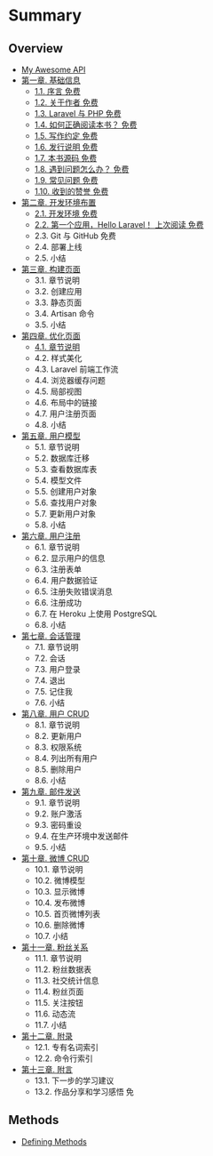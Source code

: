# Summary

## Overview

* [My Awesome API](README.md)
* [第一章. 基础信息](di-yi-7ae0-ji-chu-xin-xi.md)
  * [1.1. 序言 免费](di-yi-7ae0-ji-chu-xin-xi/3.md)
  * [1.2. 关于作者 免费](di-yi-7ae0-ji-chu-xin-xi/12-guan-yu-zuo-zhe-mian-fei.md)
  * [1.3. Laravel 与 PHP 免费](di-yi-7ae0-ji-chu-xin-xi/13-laravel-yu-php-mian-fei.md)
  * [1.4. 如何正确阅读本书？ 免费](di-yi-7ae0-ji-chu-xin-xi/14-ru-he-zheng-que-yue-du-ben-shu-ff1f-mian-fei.md)
  * [1.5. 写作约定 免费](di-yi-7ae0-ji-chu-xin-xi/15-xie-zuo-yue-ding-mian-fei.md)
  * [1.6. 发行说明 免费](di-yi-7ae0-ji-chu-xin-xi/16-fa-xing-shuo-ming-mian-fei.md)
  * [1.7. 本书源码 免费](di-yi-7ae0-ji-chu-xin-xi/17-ben-shu-yuan-ma-mian-fei.md)
  * [1.8. 遇到问题怎么办？ 免费](di-yi-7ae0-ji-chu-xin-xi/18-yu-dao-wen-ti-zen-yao-ban-ff1f-mian-fei.md)
  * [1.9. 常见问题 免费](di-yi-7ae0-ji-chu-xin-xi/19-chang-jian-wen-ti-mian-fei.md)
  * [1.10. 收到的赞誉 免费](di-yi-7ae0-ji-chu-xin-xi/110-shou-dao-de-zan-yu-mian-fei.md)
* [第二章. 开发环境布置](di-er-7ae0-kai-fa-huan-jing-bu-zhi.md)
  * [2.1. 开发环境 免费](di-er-7ae0-kai-fa-huan-jing-bu-zhi/21-kai-fa-huan-jing-mian-fei.md)
  * [2.2. 第一个应用，Hello Laravel！ 上次阅读  免费](di-er-7ae0-kai-fa-huan-jing-bu-zhi/22-di-yi-geying-yong-ff0c-hello-laravel-shang-ci-yue-du-mian-fei.md)
  * 2.3. Git 与 GitHub 免费
  * 2.4. 部署上线
  * 2.5. 小结
* [第三章. 构建页面](di-san-7ae0-gou-jian-ye-mian.md)
  * 3.1. 章节说明
  * 3.2. 创建应用
  * 3.3. 静态页面
  * 3.4. Artisan 命令
  * 3.5. 小结
* [第四章. 优化页面](di-si-7ae0-you-hua-ye-mian.md)
  * [4.1. 章节说明](di-si-7ae0-you-hua-ye-mian/41-zhang-jie-shuo-ming.md)
  * 4.2. 样式美化
  * 4.3. Laravel 前端工作流
  * 4.4. 浏览器缓存问题
  * 4.5. 局部视图
  * 4.6. 布局中的链接
  * 4.7. 用户注册页面
  * 4.8. 小结
* [第五章. 用户模型](di-wu-7ae0-yong-hu-mo-xing.md)
  * 5.1. 章节说明
  * 5.2. 数据库迁移
  * 5.3. 查看数据库表
  * 5.4. 模型文件
  * 5.5. 创建用户对象
  * 5.6. 查找用户对象
  * 5.7. 更新用户对象
  * 5.8. 小结
* [第六章. 用户注册](di-liu-7ae0-yong-hu-zhu-ce.md)
  * 6.1. 章节说明
  * 6.2. 显示用户的信息
  * 6.3. 注册表单
  * 6.4. 用户数据验证
  * 6.5. 注册失败错误消息
  * 6.6. 注册成功
  * 6.7. 在 Heroku 上使用 PostgreSQL
  * 6.8. 小结
* [第七章. 会话管理](di-qi-7ae0-hui-hua-guan-li.md)
  * 7.1. 章节说明
  * 7.2. 会话
  * 7.3. 用户登录
  * 7.4. 退出
  * 7.5. 记住我
  * 7.6. 小结
* [第八章. 用户 CRUD](di-ba-7ae0-yong-hu-crud.md)
  * 8.1. 章节说明
  * 8.2. 更新用户
  * 8.3. 权限系统
  * 8.4. 列出所有用户
  * 8.5. 删除用户
  * 8.6. 小结
* [第九章. 邮件发送](di-jiu-7ae0-you-jian-fa-song.md)
  * 9.1. 章节说明
  * 9.2. 账户激活
  * 9.3. 密码重设
  * 9.4. 在生产环境中发送邮件
  * 9.5. 小结
* [第十章. 微博 CRUD](di-shi-7ae0-wei-bo-crud.md)
  * 10.1. 章节说明
  * 10.2. 微博模型
  * 10.3. 显示微博
  * 10.4. 发布微博
  * 10.5. 首页微博列表
  * 10.6. 删除微博
  * 10.7. 小结
* [第十一章. 粉丝关系](di-shi-yi-7ae0-fen-si-guan-xi.md)
  * 11.1. 章节说明
  * 11.2. 粉丝数据表
  * 11.3. 社交统计信息
  * 11.4. 粉丝页面
  * 11.5. 关注按钮
  * 11.6. 动态流
  * 11.7. 小结
* [第十二章. 附录](di-shi-er-7ae0-fu-lu.md)
  * 12.1. 专有名词索引
  * 12.2. 命令行索引
* [第十三章. 附言](di-shi-san-7ae0-fu-yan.md)
  * 13.1. 下一步的学习建议
  * 13.2. 作品分享和学习感悟 免

## Methods

* [Defining Methods](methods.md)

